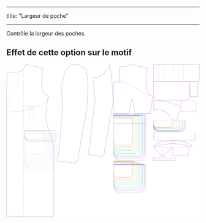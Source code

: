 - - -
title: "Largeur de poche"
- - -

Contrôle la largeur des poches.

## Effet de cette option sur le motif

![Cette image montre l'effet de cette option en superposant plusieurs variantes qui ont une valeur différente pour cette option](carlton_pocketwidth_sample.svg "Effet de cette option sur le modèle")
